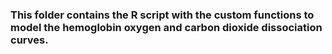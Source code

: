 ### This folder contains the R script with the custom functions to model the hemoglobin oxygen and carbon dioxide dissociation curves.
